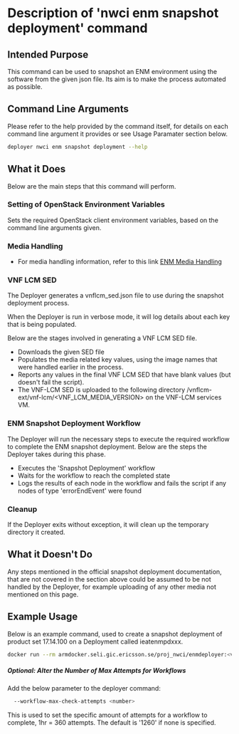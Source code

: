 # Description of 'nwci enm snapshot deployment' command

## Intended Purpose
This command can be used to snapshot an ENM environment using the software from the given json file. Its aim is to make the process automated as possible.

## Command Line Arguments
Please refer to the help provided by the command itself, for details on each command line argument it provides or see Usage Paramater section below.

```bash
deployer nwci enm snapshot deployment --help
```


## What it Does
Below are the main steps that this command will perform.


### Setting of OpenStack Environment Variables
Sets the required OpenStack client environment variables, based on the command line arguments given.

### Media Handling
* For media handling information, refer to this link [ENM Media Handling](enm_media_information.md)

### VNF LCM SED
The Deployer generates a vnflcm_sed.json file to use during the snapshot deployment process.

When the Deployer is run in verbose mode, it will log details about each key that is being populated.

Below are the stages involved in generating a VNF LCM SED file.

* Downloads the given SED file
* Populates the media related key values, using the image names that were handled earlier in the process.
* Reports any values in the final VNF LCM SED that have blank values (but doesn't fail the script).
* The VNF-LCM SED is uploaded to the following directory /vnflcm-ext/vnf-lcm/\<VNF_LCM_MEDIA_VERSION> on the VNF-LCM services VM.


### ENM Snapshot Deployment Workflow
The Deployer will run the necessary steps to execute the required workflow to complete the ENM snapshot deployment. Below are the steps the Deployer takes during this phase.

* Executes the 'Snapshot Deployment' workflow
* Waits for the workflow to reach the completed state
* Logs the results of each node in the workflow and fails the script if any nodes of type 'errorEndEvent' were found


### Cleanup
If the Deployer exits without exception, it will clean up the temporary directory it created.

## What it Doesn't Do
Any steps mentioned in the official snapshot deployment documentation, that are not covered in the section above could be assumed to be not handled by the Deployer, for example uploading of any other media not mentioned on this page.


## Example Usage
Below is an example command, used to create a snapshot deployment of product set 17.14.100 on a Deployment called ieatenmpdxxx.

```bash
docker run --rm armdocker.seli.gic.ericsson.se/proj_nwci/enmdeployer:<version> nwci enm snapshot deployment --os-username bucinwci --os-password buc1NWc1-2017 --os-auth-url https://ctrl3.serodc419.cloud.k2.ericsson.se:5000/v2.0 --os-project-name NWCI --os-cacert /var/tmp/mount/os_cert.crt --deployment-name nwci --sed-file-url http://141.137.173.80/ECEE_30k_Environemnt_17.5-17.5.106.json --vnf-lcm-sed-url http://141.137.173.80/Athlone_ECEE_VNF_LCM_17.5-17.5.106.json --snapshot-tag snapshot_17.14.100 --debug
```

##### Optional: Alter the Number of Max Attempts for Workflows
Add the below parameter to the deployer command:

```bash
  --workflow-max-check-attempts <number>
```
This is used to set the specific amount of attempts for a workflow to complete, 1hr = 360 attempts.
The default is '1260' if none is specified.
